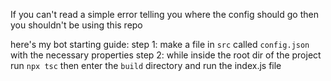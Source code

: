 If you can't read a simple error telling you where the config should go then you shouldn't be using this repo

here's my bot starting guide:
step 1: make a file in `src` called `config.json` with the necessary properties
step 2: while inside the root dir of the project run `npx tsc` then enter the `build` directory and run the index.js file
